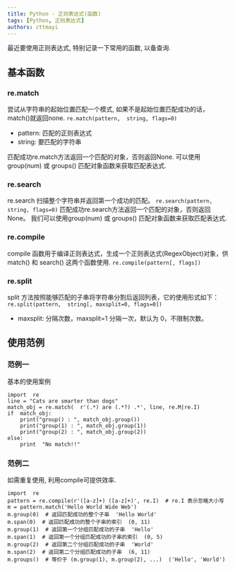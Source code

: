 ```yaml
---
title: Python - 正则表达式(函数)
tags: [Python, 正则表达式]
authors: cttmayi
---
```


最近要使用正则表达式, 特别记录一下常用的函数, 以备查询.
## 基本函数
### re.match 
尝试从字符串的起始位置匹配一个模式, 如果不是起始位置匹配成功的话，match()就返回none.
`re.match(pattern,  string, flags=0)`

- pattern: 匹配的正则表达式
- string: 要匹配的字符串

匹配成功re.match方法返回一个匹配的对象，否则返回None.
可以使用group(num) 或 groups() 匹配对象函数来获取匹配表达式.

### re.search
re.search 扫描整个字符串并返回第一个成功的匹配。
`re.search(pattern,  string, flags=0)`
匹配成功re.search方法返回一个匹配的对象，否则返回None。
我们可以使用group(num) 或 groups() 匹配对象函数来获取匹配表达式.

### re.compile
compile 函数用于编译正则表达式，生成一个正则表达式(RegexObject)对象，供 match() 和 search() 这两个函数使用.
`re.compile(pattern[, flags])`

### re.split
split 方法按照能够匹配的子串将字符串分割后返回列表，它的使用形式如下：
`re.split(pattern,  string[, maxsplit=0, flags=0])`

- maxsplit: 分隔次数，maxsplit=1 分隔一次，默认为 0，不限制次数。

## 使用范例
### 范例一
基本的使用案例
```
import  re
line = "Cats are smarter than dogs"
match_obj = re.match(  r'(.*) are (.*?) .*', line, re.M|re.I)
if  match_obj:
    print("group() : ", match_obj.group())
    print("group(1) : ", match_obj.group(1))
    print("group(2) : ", match_obj.group(2))
else: 
    print  "No match!!"
```

### 范例二
如需重复使用, 利用compile可提供效率.
```
import  re
pattern = re.compile(r'([a-z]+) ([a-z]+)', re.I)  # re.I 表示忽略大小写
m = pattern.match('Hello World Wide Web')
m.group(0)  # 返回匹配成功的整个子串  'Hello World'
m.span(0)  # 返回匹配成功的整个子串的索引  (0, 11)
m.group(1)  # 返回第一个分组匹配成功的子串  'Hello' 
m.span(1)  # 返回第一个分组匹配成功的子串的索引  (0, 5)
m.group(2)  # 返回第二个分组匹配成功的子串  'World'
m.span(2)  # 返回第二个分组匹配成功的子串  (6, 11)
m.groups()  # 等价于 (m.group(1), m.group(2), ...)  ('Hello', 'World')
```